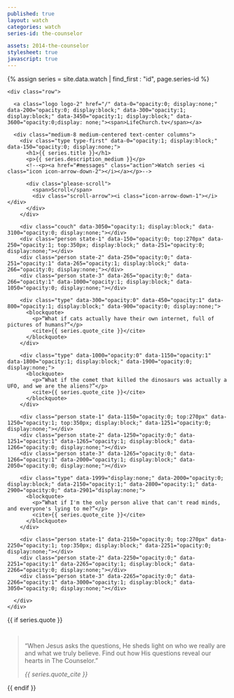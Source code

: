 ```yaml
---
published: true
layout: watch
categories: watch
series-id: the-counselor

assets: 2014-the-counselor
stylesheet: true
javascript: true
---
```


{% assign series = site.data.watch | find_first : "id", page.series-id %}

<div class="page-section section-first section-light">
  <div class="the-counselor-1">

    <div class="row">

      <a class="logo logo-2" href="/" data-0="opacity:0; display:none;" data-200="opacity:0; display:block;" data-300="opacity:1; display:block;" data-3450="opacity:1; display:block;" data-3600="opacity:0;display: none;"><span>LifeChurch.tv</span></a>

      <div class="medium-8 medium-centered text-center columns">
        <div class="type type-first" data-0="opacity:1; display:block;" data-150="opacity:0; display:none;">
          <h1>{{ series.title }}</h1>
          <p>{{ series.description_medium }}</p>
          <!--<p><a href="#messages" class="action">Watch series <i class="icon icon-arrow-down-2"></i></a></p>-->

          <div class="please-scroll">
            <span>Scroll</span>
            <div class="scroll-arrow"><i class="icon-arrow-down-1"></i></div>
          </div>
        </div>

        <div class="couch" data-3050="opacity:1; display:block;" data-3100="opacity:0; display:none;"></div>
        <div class="person state-1" data-150="opacity:0; top:270px" data-250="opacity:1; top:350px; display:block;" data-251="opacity:0; display:none;"></div>
        <div class="person state-2" data-250="opacity:0;" data-251="opacity:1" data-265="opacity:1; display:block;" data-266="opacity:0; display:none;"></div>
        <div class="person state-3" data-265="opacity:0;" data-266="opacity:1" data-1000="opacity:1; display:block;" data-1050="opacity:0; display:none;"></div>

        <div class="type" data-300="opacity:0" data-450="opacity:1" data-800="opacity:1; display:block;" data-900="opacity:0; display:none;">
          <blockquote>
            <p>“What if cats actually have their own internet, full of pictures of humans?”</p>
            <cite>{{ series.quote_cite }}</cite>
          </blockquote>
        </div>

        <div class="type" data-1000="opacity:0" data-1150="opacity:1" data-1800="opacity:1; display:block;" data-1900="opacity:0; display:none;">
          <blockquote>
            <p>“What if the comet that killed the dinosaurs was actually a UFO, and we are the aliens?”</p>
            <cite>{{ series.quote_cite }}</cite>
          </blockquote>
        </div>

        <div class="person state-1" data-1150="opacity:0; top:270px" data-1250="opacity:1; top:350px; display:block;" data-1251="opacity:0; display:none;"></div>
        <div class="person state-2" data-1250="opacity:0;" data-1251="opacity:1" data-1265="opacity:1; display:block;" data-1266="opacity:0; display:none;"></div>
        <div class="person state-3" data-1265="opacity:0;" data-1266="opacity:1" data-2000="opacity:1; display:block;" data-2050="opacity:0; display:none;"></div>

        <div class="type" data-1999="display:none;" data-2000="opacity:0; display:block;" data-2150="opacity:1;" data-2800="opacity:1;" data-2900="opacity:0;" data-2901="display:none;">
          <blockquote>
            <p>“What if I'm the only person alive that can't read minds, and everyone's lying to me?”</p>
            <cite>{{ series.quote_cite }}</cite>
          </blockquote>
        </div>

        <div class="person state-1" data-2150="opacity:0; top:270px" data-2250="opacity:1; top:350px; display:block;" data-2251="opacity:0; display:none;"></div>
        <div class="person state-2" data-2250="opacity:0;" data-2251="opacity:1" data-2265="opacity:1; display:block;" data-2266="opacity:0; display:none;"></div>
        <div class="person state-3" data-2265="opacity:0;" data-2266="opacity:1" data-3000="opacity:1; display:block;" data-3050="opacity:0; display:none;"></div>

      </div>
    </div>
  </div>
</div>

{{ if series.quote }}
<div class="page-section the-counselor-2">
<div class="row">
  <div class="medium-12 columns">
    <blockquote class="quote-large">
      <p>“When Jesus asks the questions, He sheds light on who we really are and what we truly believe. Find out how His questions reveal our hearts in The Counselor.”</p>
      <cite>{{ series.quote_cite }}</cite>
    </blockquote>
  </div>
</div>
</div>
{{ endif }}

<script src="/bower_components/skrollr/src/skrollr.js"></script>

